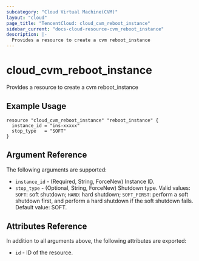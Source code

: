 ```yaml
---
subcategory: "Cloud Virtual Machine(CVM)"
layout: "cloud"
page_title: "TencentCloud: cloud_cvm_reboot_instance"
sidebar_current: "docs-cloud-resource-cvm_reboot_instance"
description: |-
  Provides a resource to create a cvm reboot_instance
---
```


# cloud_cvm_reboot_instance

Provides a resource to create a cvm reboot_instance

## Example Usage

```hcl
resource "cloud_cvm_reboot_instance" "reboot_instance" {
  instance_id = "ins-xxxxx"
  stop_type   = "SOFT"
}
```

## Argument Reference

The following arguments are supported:

* `instance_id` - (Required, String, ForceNew) Instance ID.
* `stop_type` - (Optional, String, ForceNew) Shutdown type. Valid values: `SOFT`: soft shutdown; `HARD`: hard shutdown; `SOFT_FIRST`: perform a soft shutdown first, and perform a hard shutdown if the soft shutdown fails. Default value: SOFT.

## Attributes Reference

In addition to all arguments above, the following attributes are exported:

* `id` - ID of the resource.



